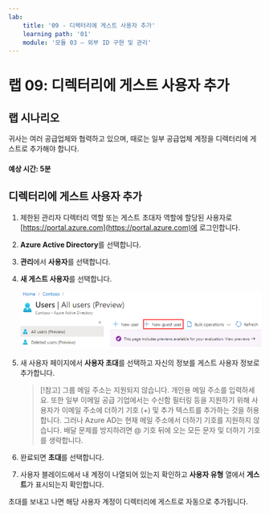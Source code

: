 ```yaml
---
lab:
    title: '09 - 디렉터리에 게스트 사용자 추가'
    learning path: '01'
    module: '모듈 03 – 외부 ID 구현 및 관리'
---
```


# 랩 09: 디렉터리에 게스트 사용자 추가

## 랩 시나리오

귀사는 여러 공급업체와 협력하고 있으며, 때로는 일부 공급업체 계정을 디렉터리에 게스트로 추가해야 합니다.

#### 예상 시간: 5분

## 디렉터리에 게스트 사용자 추가

1. 제한된 관리자 디렉터리 역할 또는 게스트 초대자 역할에 할당된 사용자로 [https://portal.azure.com](https://portal.azure.com)에 로그인합니다.

1. **Azure Active Directory**를 선택합니다.

1. **관리**에서 **사용자**를 선택합니다.

1. **새 게스트 사용자**를 선택합니다.

    ![새 게스트 사용자 메뉴 옵션이 선택된 사용자 블레이드를 보여주는 화면 이미지](./media/lp1-mod3-new-guest-user-menu-selection.png)

1. 새 사용자 페이지에서 **사용자 초대**를 선택하고 자신의 정보를 게스트 사용자 정보로 추가합니다.

    > [!참고]
    > 그룹 메일 주소는 지원되지 않습니다. 개인용 메일 주소를 입력하세요. 또한 일부 이메일 공급 기업에서는 수신함 필터링 등을 지원하기 위해 사용자가 이메일 주소에 더하기 기호 (+) 및 추가 텍스트를 추가하는 것을 허용합니다. 그러나 Azure AD는 현재 메일 주소에서 더하기 기호를 지원하지 않습니다. 배달 문제를 방지하려면 @ 기호 뒤에 오는 모든 문자 및 더하기 기호를 생략합니다.

1. 완료되면 **초대**를 선택합니다.

1. 사용자 블레이드에서 내 계정이 나열되어 있는지 확인하고 **사용자 유형** 열에서 **게스트**가 표시되는지 확인합니다.

초대를 보내고 나면 해당 사용자 계정이 디렉터리에 게스트로 자동으로 추가됩니다.
